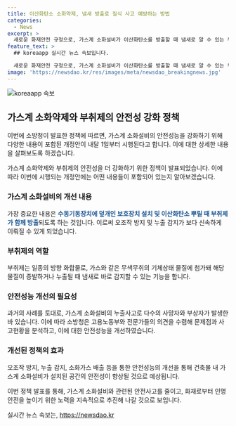 ```yaml
---
title: 이산화탄소 소화약제, 냄새 방출로 질식 사고 예방하는 방법
categories:
  - News
excerpt: >
  새로운 화재안전 규정으로, 가스계 소화설비가 이산화탄소를 방출할 때 냄새로 알 수 있는 부취제도 함께 방출하도록 하는 내용이다. 이는 이산화탄소 누출사고로부터 안전대책으로 발전된 것으로, 수동기동장치에 보호장치를 설치하고, 부취제를 함께 방출하여 오조작 방지 및 누출 감지를 강화한다. 지난 2011년부터 2022년까지 12건의 누출사고로 15명이 숨지며, 이에 따라 고용노동부와 전문가들의 의견을 수렴하여 관리기준을 개선했다. 소방청은 이를 통해 건물 내 소화설비의 안전성이 향상되고 인명안전을 확보할 것으로 기대하고 있다.
feature_text: >
  ## koreaapp 실시간 뉴스 속보입니다.

  새로운 화재안전 규정으로, 가스계 소화설비가 이산화탄소를 방출할 때 냄새로 알 수 있는 부취제도 함께 방출하도록 하는 내용이다. 이는 이산화탄소 누출사고로부터 안전대책으로 발전된 것으로, 수동기동장치에 보호장치를 설치하고, 부취제를 함께 방출하여 오조작 방지 및 누출 감지를 강화한다. 지난 2011년부터 2022년까지 12건의 누출사고로 15명이 숨지며, 이에 따라 고용노동부와 전문가들의 의견을 수렴하여 관리기준을 개선했다. 소방청은 이를 통해 건물 내 소화설비의 안전성이 향상되고 인명안전을 확보할 것으로 기대하고 있다.
image: 'https://newsdao.kr/res/images/meta/newsdao_breakingnews.jpg'
---
```


<p><img src="https://newsdao.kr/res/images/meta/newsdao_breakingnews.jpg" alt="koreaapp 속보" /></p>

<h2 data-ke-size="size26">가스계 소화약제와 부취제의 안전성 강화 정책</h2>

<p>이번에 소방청이 발표한 정책에 따르면, 가스계 소화설비의 안전성능을 강화하기 위해 다양한 내용이 포함된 개정안이 내달 1일부터 시행된다고 합니다. 이에 대한 상세한 내용을 살펴보도록 하겠습니다.</p>

<p data-ke-size="size16">가스계 소화약제와 부취제의 안전성을 더 강화하기 위한 정책이 발표되었습니다. 이에 따라 이번에 시행되는 개정안에는 어떤 내용들이 포함되어 있는지 알아보겠습니다.</p>

<h3 data-ke-size="size24">가스계 소화설비의 개선 내용</h3>

<p>가장 중요한 내용은 <b><span style="color: #1a5490;">수동기동장치에 덮개인 보호장치 설치 및 이산화탄소 뿌릴 때 부취제가 함께 방출</span></b>되도록 하는 것입니다. 이로써 오조작 방지 및 누출 감지가 보다 신속하게 이뤄질 수 있게 되었습니다.</p>

<h3 data-ke-size="size24">부취제의 역할</h3>

<p>부취제는 일종의 방향 화합물로, 가스와 같은 무색무취의 기체상태 물질에 첨가돼 해당 물질이 증발하거나 누출될 때 냄새로 바로 감지할 수 있는 기능을 합니다.</p>

<h3 data-ke-size="size24">안전성능 개선의 필요성</h3>

<p>과거의 사례를 토대로, 가스계 소화설비의 누출사고로 다수의 사망자와 부상자가 발생한 바 있습니다. 이에 따라 소방청은 고용노동부와 전문가들의 의견을 수렴해 문제점과 사고현황을 분석하고, 이에 대한 안전성능을 개선하였습니다.</p>

<h3 data-ke-size="size24">개선된 정책의 효과</h3>

<p>오조작 방지, 누출 감지, 소화가스 배출 등을 통한 안전성능의 개선을 통해 건축물 내 가스계 소화설비가 설치된 공간의 안전성이 향상될 것으로 예상됩니다.</p>

<p>이번 정책 발표를 통해, 가스계 소화설비와 관련된 안전사고를 줄이고, 화재로부터 인명안전을 높이기 위한 노력을 지속적으로 추진해 나갈 것으로 보입니다.</p>
실시간 뉴스 속보는, <a href="https://newsdao.kr" rel="dofollow">https://newsdao.kr</a>


